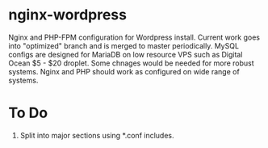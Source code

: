 nginx-wordpress
===============

Nginx and PHP-FPM configuration for Wordpress install. Current work goes into "optimized" branch and is merged to master periodically. MySQL configs are designed for MariaDB on low resource VPS such as Digital Ocean $5 - $20 droplet. Some chnages would be needed for more robust systems. Nginx and PHP should work as configured on wide range of systems.

To Do
=====

1. Split into major sections using *.conf includes.
